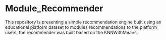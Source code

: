 # Module_Recommender
This repository is presenting a simple recommendation engine built using an educational platform dataset to modules recommendations to the platform users, the recommender was built based on the KNNWithMeans
